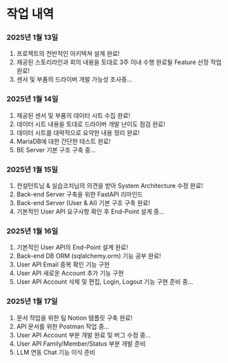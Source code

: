 # 작업 내역
### 2025년 1월 13일
1. 프로젝트의 전반적인 아키텍쳐 설계 완료!
2. 제공된 스토리라인과 회의 내용을 토대로 3주 이내 수행 완료될 Feature 선정 작업 완료!
3. 센서 및 부품의 드라이버 개발 가능성 조사중...

### 2025년 1월 14일
1. 제공된 센서 및 부품의 데이터 시트 수집 완료!
2. 데이터 시트 내용을 토대로 드라이버 개발 난이도 점검 완료!
3. 데이터 시트를 대략적으로 요약한 내용 정리 완료!
4. MariaDB에 대한 간단한 테스트 완료!
5. BE Server 기본 구조 구축 중...

### 2025년 1월 15일
1. 컨설턴트님 & 실습코치님의 의견을 받아 System Architecture 수정 완료!
2. Back-end Server 구축을 위한 FastAPI 리마인드
3. Back-end Server (User & AI) 기본 구조 구축 완료!
4. 기본적인 User API 요구사항 확인 후 End-Point 설계 중...

### 2025년 1월 16일
1. 기본적인 User API의 End-Point 설계 완료!
2. Back-end DB ORM (sqlalchemy.orm) 기능 공부 완료!
3. User API Email 중복 확인 기능 구현
4. User API 새로운 Account 추가 기능 구현
5. User API Account 삭제 및 편집, Login, Logout 기능 구현 준비 중...

### 2025년 1월 17일
1. 문서 작업을 위한 팀 Notion 템플릿 구축 완료!
2. API 문서를 위한 Postman 작업 중...
3. User API Account 부분 개발 완료 및 버그 수정 중...
4. User API Family/Member/Status 부분 개발 준비
5. LLM 연동 Chat 기능 이식 준비